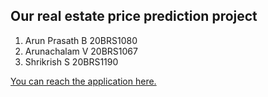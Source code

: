 ## Our real estate price prediction project

1. Arun Prasath B 20BRS1080
2. Arunachalam V  20BRS1067
3. Shrikrish S    20BRS1190

[You can reach the application here.](https://arunprasath2003-dataanalyticsproject-real-estate-app-6syvmz.streamlit.app/)

